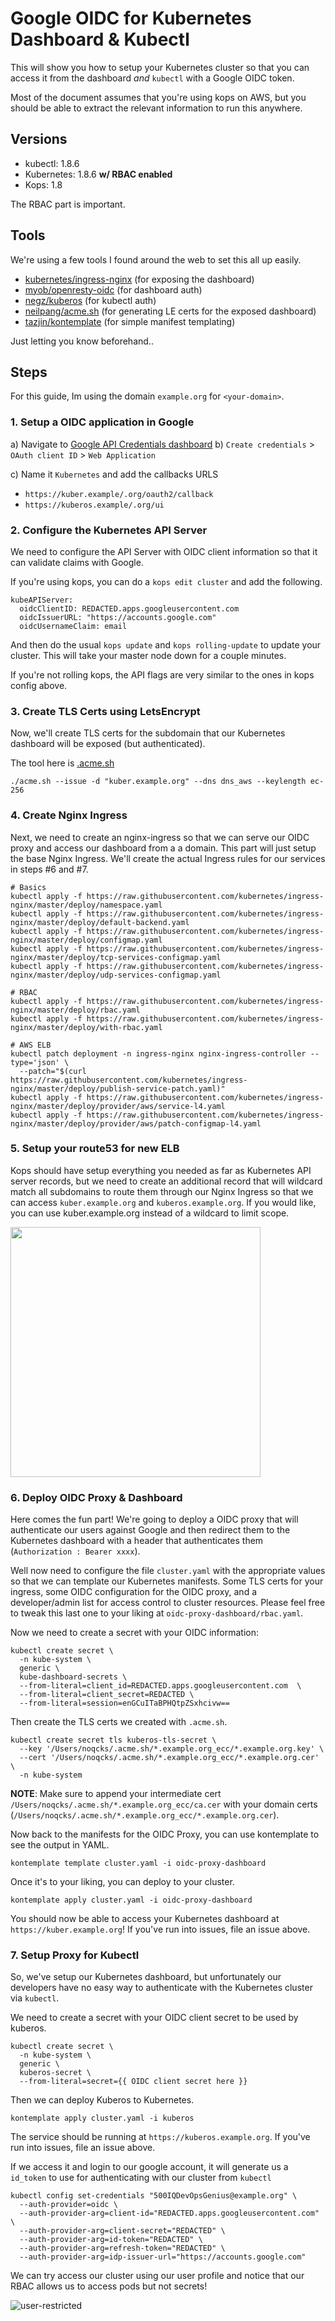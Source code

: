 # Google OIDC for Kubernetes Dashboard & Kubectl

This will show you how to setup your Kubernetes cluster so that you can access it from the dashboard _and_ `kubectl` with a Google OIDC token.

Most of the document assumes that you're using kops on AWS, but you should be able to extract the relevant information to run this anywhere. 

## Versions

- kubectl: 1.8.6
- Kubernetes: 1.8.6 **w/ RBAC enabled**
- Kops: 1.8

The RBAC part is important. 

## Tools

We're using a few tools I found around the web to set this all up easily.

- [kubernetes/ingress-nginx](https://github.com/kubernetes/ingress-nginx) (for exposing the dashboard)
- [myob/openresty-oidc](https://github.com/MYOB-Technology/docker-images/tree/master/openresty-oidc-adfs) (for dashboard auth)
- [negz/kuberos](https://github.com/negz/kuberos) (for kubectl auth)
- [neilpang/acme.sh](https://github.com/Neilpang/acme.sh) (for generating LE certs for the exposed dashboard)
- [tazjin/kontemplate](https://github.com/tazjin/kontemplate) (for simple manifest templating)

Just letting you know beforehand..

## Steps

For this guide, Im using the domain `example.org` for `<your-domain>`.

### 1. Setup a OIDC application in Google

a) Navigate to [Google API Credentials dashboard](https://console.cloud.google.com/apis/credentials
) 
b) `Create credentials` > `OAuth client ID` > `Web Application`

c) Name it `Kubernetes` and add the callbacks URLS

- `https://kuber.example/.org/oauth2/callback`
- `https://kuberos.example/.org/ui`

### 2. Configure the Kubernetes API Server

We need to configure the API Server with OIDC client information so that it can validate claims with Google.

If you're using kops, you can do a `kops edit cluster` and add the following.

```
kubeAPIServer:
  oidcClientID: REDACTED.apps.googleusercontent.com
  oidcIssuerURL: "https://accounts.google.com"
  oidcUsernameClaim: email
```

And then do the usual `kops update` and `kops rolling-update` to update your cluster. This will take your master node down for a couple minutes.

If you're not rolling kops, the API flags are very similar to the ones in kops config above. 

### 3. Create TLS Certs using LetsEncrypt

Now, we'll create TLS certs for the subdomain that our Kubernetes dashboard will be exposed (but authenticated).

The tool here is [.acme.sh](https://github.com/Neilpang/acme.sh)

```
./acme.sh --issue -d "kuber.example.org" --dns dns_aws --keylength ec-256
```

### 4. Create Nginx Ingress

Next, we need to create an nginx-ingress so that we can serve our OIDC proxy and access our dashboard from a a domain. This part will just setup the base Nginx Ingress. We'll create the actual Ingress rules for our services in steps #6 and #7. 

````
# Basics
kubectl apply -f https://raw.githubusercontent.com/kubernetes/ingress-nginx/master/deploy/namespace.yaml
kubectl apply -f https://raw.githubusercontent.com/kubernetes/ingress-nginx/master/deploy/default-backend.yaml
kubectl apply -f https://raw.githubusercontent.com/kubernetes/ingress-nginx/master/deploy/configmap.yaml
kubectl apply -f https://raw.githubusercontent.com/kubernetes/ingress-nginx/master/deploy/tcp-services-configmap.yaml
kubectl apply -f https://raw.githubusercontent.com/kubernetes/ingress-nginx/master/deploy/udp-services-configmap.yaml

# RBAC
kubectl apply -f https://raw.githubusercontent.com/kubernetes/ingress-nginx/master/deploy/rbac.yaml
kubectl apply -f https://raw.githubusercontent.com/kubernetes/ingress-nginx/master/deploy/with-rbac.yaml

# AWS ELB
kubectl patch deployment -n ingress-nginx nginx-ingress-controller --type='json' \
  --patch="$(curl https://raw.githubusercontent.com/kubernetes/ingress-nginx/master/deploy/publish-service-patch.yaml)"
kubectl apply -f https://raw.githubusercontent.com/kubernetes/ingress-nginx/master/deploy/provider/aws/service-l4.yaml
kubectl apply -f https://raw.githubusercontent.com/kubernetes/ingress-nginx/master/deploy/provider/aws/patch-configmap-l4.yaml
````

### 5. Setup your route53 for new ELB

Kops should have setup everything you needed as far as Kubernetes API server records, but we need to create an additional record that will wildcard match all subdomains to route them through our Nginx Ingress so that we can access `kuber.example.org` and `kuberos.example.org`. If you would like, you can use kuber.example.org instead of a wildcard to limit scope.

<img src="assets/r53-aws-nginx-ingress.png" width="400" />


### 6. Deploy OIDC Proxy & Dashboard

Here comes the fun part! We're going to deploy a OIDC proxy that will authenticate our users against Google and then redirect them to the Kubernetes dashboard with a header that authenticates them (`Authorization : Bearer xxxx`).

Well now need to configure the file `cluster.yaml` with the appropriate values so that we can template our Kubernetes manifests. Some TLS certs for your ingress, some OIDC configuration for the OIDC proxy, and a developer/admin list for access control to cluster resources. Please feel free to tweak this last one to your liking at `oidc-proxy-dashboard/rbac.yaml`.

Now we need to create a secret with your OIDC information:

```
kubectl create secret \
  -n kube-system \
  generic \
  kube-dashboard-secrets \
  --from-literal=client_id=REDACTED.apps.googleusercontent.com  \
  --from-literal=client_secret=REDACTED \
  --from-literal=session=enGCuITaBPHQtpZSxhcivw==
```

Then create the TLS certs we created with `.acme.sh`. 

```
kubectl create secret tls kuberos-tls-secret \
  --key '/Users/noqcks/.acme.sh/*.example.org_ecc/*.example.org.key' \
  --cert '/Users/noqcks/.acme.sh/*.example.org_ecc/*.example.org.cer' \
  -n kube-system
```

**NOTE**: Make sure to append your intermediate cert `/Users/noqcks/.acme.sh/*.example.org_ecc/ca.cer` with your domain certs (`/Users/noqcks/.acme.sh/*.example.org_ecc/*.example.org.cer`). 

Now back to the manifests for the OIDC Proxy, you can use kontemplate to see the output in YAML.

```
kontemplate template cluster.yaml -i oidc-proxy-dashboard
```

Once it's to your liking, you can deploy to your cluster.

```
kontemplate apply cluster.yaml -i oidc-proxy-dashboard
```

You should now be able to access your Kubernetes dashboard at `https://kuber.example.org`! If you've run into issues, file an issue above.

### 7. Setup Proxy for Kubectl

So, we've setup our Kubernetes dashboard, but unfortunately our developers have no easy way to authenticate with the Kubernetes cluster via `kubectl`.

We need to create a secret with your OIDC client secret to be used by kuberos.

```
kubectl create secret \
  -n kube-system \
  generic \
  kuberos-secret \
  --from-literal=secret={{ OIDC client secret here }}
```

Then we can deploy Kuberos to Kubernetes.

```
kontemplate apply cluster.yaml -i kuberos
```

The service should be running at `https://kuberos.example.org`. If you've run into issues, file an issue above.

If we access it and login to our google account, it will generate us a `id_token` to use for authenticating with our cluster from `kubectl`

```
kubectl config set-credentials "500IQDevOpsGenius@example.org" \
  --auth-provider=oidc \
  --auth-provider-arg=client-id="REDACTED.apps.googleusercontent.com" \
  --auth-provider-arg=client-secret="REDACTED" \
  --auth-provider-arg=id-token="REDACTED" \
  --auth-provider-arg=refresh-token="REDACTED" \
  --auth-provider-arg=idp-issuer-url="https://accounts.google.com"
```

We can try access our cluster using our user profile and notice that our RBAC allows us to access pods but not secrets!

![user-restricted](assets/restricted-kubernetes-user-access.png)

